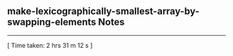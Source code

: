 <h2>make-lexicographically-smallest-array-by-swapping-elements Notes</h2><hr>[ Time taken: 2 hrs 31 m 12 s ]
